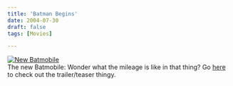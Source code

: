 ```yaml
---
title: 'Batman Begins'
date: 2004-07-30
draft: false
tags: [Movies]

---
```


[![New Batmobile](http://www.mennoboy.com/chris/archives/images/08-thumb.jpg)](http://www.mennoboy.com/chris/archives/images/08.jpg)  
The new Batmobile: Wonder what the mileage is like in that thing? Go [here](http://batmanbegins.warnerbros.com/) to check out the trailer/teaser thingy.